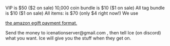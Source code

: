 </p>VIP is $50 ($2 on sale) 10,000 coin bundle is $10 ($1 on sale) All tag bundle is $10 ($1 on sale) All items: is $70 (only $4 right now!) We use<p/> <a href="https://www.amazon.com/Amazon-Amazon-com-eGift-Cards/dp/BT00DC6QU4">the amazon egift payment format.</a>
<p>Send the money to icenationserver@gmail.com , then tell Ice (on discord) what you want. Ice will give you the stuff when they get on.<p/>
